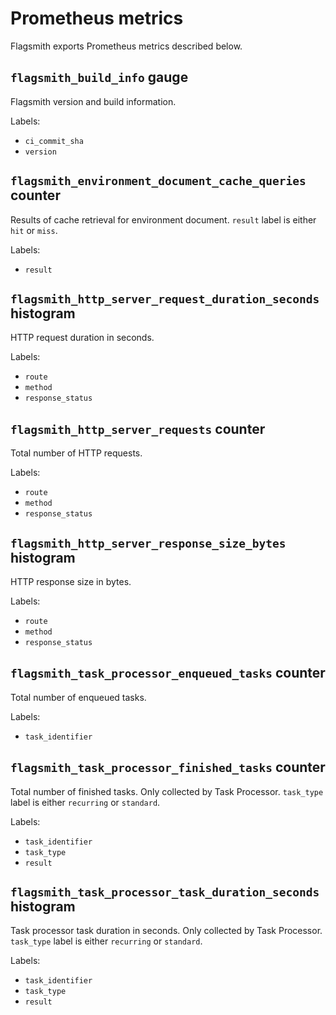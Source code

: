 # Prometheus metrics

Flagsmith exports Prometheus metrics described below.

## `flagsmith_build_info` gauge

Flagsmith version and build information.

Labels:
 - `ci_commit_sha`
 - `version`

## `flagsmith_environment_document_cache_queries` counter

Results of cache retrieval for environment document. `result` label is either `hit` or `miss`.

Labels:
 - `result`

## `flagsmith_http_server_request_duration_seconds` histogram

HTTP request duration in seconds.

Labels:
 - `route`
 - `method`
 - `response_status`

## `flagsmith_http_server_requests` counter

Total number of HTTP requests.

Labels:
 - `route`
 - `method`
 - `response_status`

## `flagsmith_http_server_response_size_bytes` histogram

HTTP response size in bytes.

Labels:
 - `route`
 - `method`
 - `response_status`

## `flagsmith_task_processor_enqueued_tasks` counter

Total number of enqueued tasks.

Labels:
 - `task_identifier`

## `flagsmith_task_processor_finished_tasks` counter

Total number of finished tasks. Only collected by Task Processor. `task_type` label is either `recurring` or `standard`.

Labels:
 - `task_identifier`
 - `task_type`
 - `result`

## `flagsmith_task_processor_task_duration_seconds` histogram

Task processor task duration in seconds. Only collected by Task Processor. `task_type` label is either `recurring` or `standard`.

Labels:
 - `task_identifier`
 - `task_type`
 - `result`

